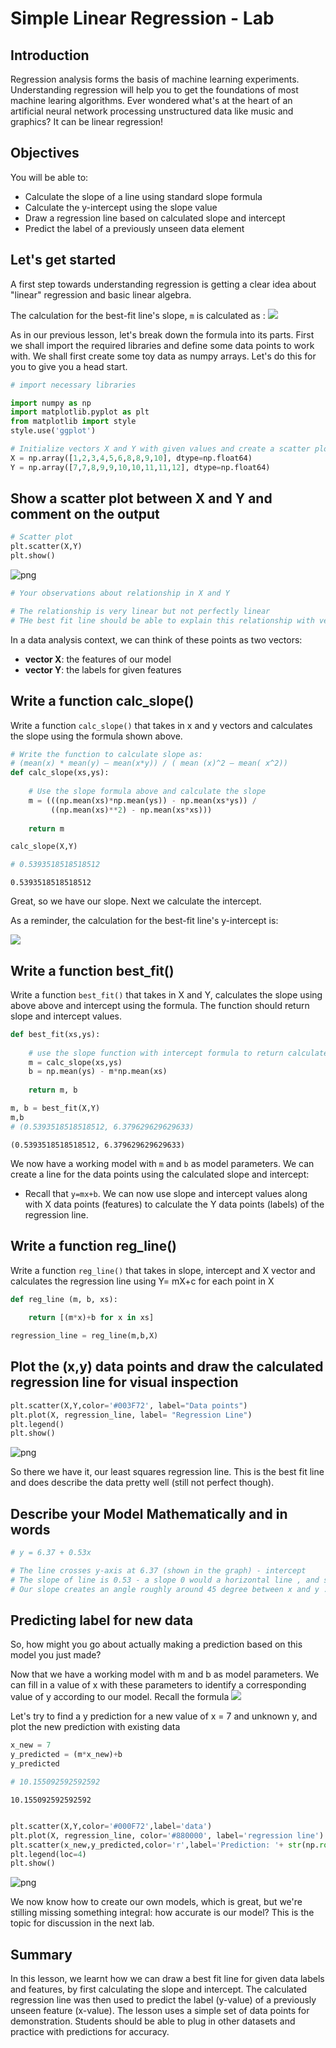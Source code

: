 
# Simple Linear Regression - Lab

## Introduction

Regression analysis forms the basis of machine learning experiments. Understanding regression will help you to get the foundations of most machine learing algorithms. Ever wondered what's at the heart of an artificial neural network processing unstructured data like music and graphics? It can be linear regression!

## Objectives

You will be able to:

* Calculate the slope of a line using standard slope formula 
* Calculate the y-intercept using the slope value
* Draw a regression line based on calculated slope and intercept
* Predict the label of a previously unseen data element



## Let's get started

A first step towards understanding regression is getting a clear idea about "linear" regression and basic linear algebra. 

The calculation for the best-fit line's slope, `m` is calculated as :
![](best-fit-slope.png)


As in our previous lesson, let's break down the formula into its parts. First we shall import the required libraries and define some data points to work with. We shall first create some toy data as numpy arrays. Let's do this for you to give you a head start. 


```python
# import necessary libraries

import numpy as np
import matplotlib.pyplot as plt
from matplotlib import style
style.use('ggplot')

# Initialize vectors X and Y with given values and create a scatter plot
X = np.array([1,2,3,4,5,6,8,8,9,10], dtype=np.float64)
Y = np.array([7,7,8,9,9,10,10,11,11,12], dtype=np.float64)
```

## Show a scatter plot between X and Y and comment on the output 


```python
# Scatter plot
plt.scatter(X,Y)
plt.show()
```


![png](index_files/index_6_0.png)



```python
# Your observations about relationship in X and Y 

# The relationship is very linear but not perfectly linear
# THe best fit line should be able to explain this relationship with very low error
```

In a data analysis context, we can think of these points as two vectors:

* **vector X**: the features of our model
* **vector Y**: the labels for given features

## Write a function calc_slope() 

Write a function `calc_slope()` that takes in x and y vectors and calculates the slope using the formula shown above. 


```python
# Write the function to calculate slope as: 
# (mean(x) * mean(y) – mean(x*y)) / ( mean (x)^2 – mean( x^2))
def calc_slope(xs,ys):
    
    # Use the slope formula above and calculate the slope
    m = (((np.mean(xs)*np.mean(ys)) - np.mean(xs*ys)) /
         ((np.mean(xs)**2) - np.mean(xs*xs)))
    
    return m

calc_slope(X,Y)

# 0.5393518518518512
```




    0.5393518518518512



Great, so we have our slope. Next we calculate the intercept. 

As a reminder, the calculation for the best-fit line's y-intercept is:

![](best-fit-y-intercept.png)

## Write a function best_fit()

Write a function `best_fit()` that takes in X and Y, calculates the slope using above above  and intercept using the formula. The function should return slope and intercept values. 


```python
def best_fit(xs,ys):
    
    # use the slope function with intercept formula to return calculate slop and intercept from data points
    m = calc_slope(xs,ys)
    b = np.mean(ys) - m*np.mean(xs)
    
    return m, b

m, b = best_fit(X,Y)
m,b
# (0.5393518518518512, 6.379629629629633)
```




    (0.5393518518518512, 6.379629629629633)



We now have a working model with `m` and `b` as model parameters. We can create a line for the data points using the calculated slope and intercept:

* Recall that `y=mx+b`. We can now use slope and intercept values along with X data points (features) to calculate the Y data points (labels) of the regression line. 

## Write a function reg_line()

Write a function `reg_line()` that takes in slope, intercept and X vector and calculates the regression line using Y= mX+c for each point in X


```python
def reg_line (m, b, xs):
    
    return [(m*x)+b for x in xs]

regression_line = reg_line(m,b,X)
```

## Plot the (x,y) data points and draw the calculated regression line for visual inspection


```python
plt.scatter(X,Y,color='#003F72', label="Data points")
plt.plot(X, regression_line, label= "Regression Line")
plt.legend()
plt.show()
```


![png](index_files/index_16_0.png)


So there we have it, our least squares regression line. This is the best fit line and does describe the data pretty well (still not perfect though). 

## Describe your Model Mathematically and in words


```python
# y = 6.37 + 0.53x

# The line crosses y-axis at 6.37 (shown in the graph) - intercept
# The slope of line is 0.53 - a slope 0 would a horizontal line , and slope = 1 would be a vertical one
# Our slope creates an angle roughly around 45 degree between x and y . 
```

## Predicting label for new data

So, how might you go about actually making a prediction based on this model you just made?

Now that we have a working model with m and b as model parameters. We can fill in a value of x with these parameters to identify a corresponding value of y according to our model. Recall the formula 
![](pred.jpg)

Let's try to find a y prediction for a new value of x = 7 and unknown y, and plot the new prediction with existing data 


```python
x_new = 7
y_predicted = (m*x_new)+b
y_predicted

# 10.155092592592592
```




    10.155092592592592




```python

plt.scatter(X,Y,color='#000F72',label='data')
plt.plot(X, regression_line, color='#880000', label='regression line')
plt.scatter(x_new,y_predicted,color='r',label='Prediction: '+ str(np.round(y_predicted,1)))
plt.legend(loc=4)
plt.show()
```


![png](index_files/index_21_0.png)


We now know how to create our own models, which is great, but we're stilling missing something integral: how accurate is our model? This is the topic for discussion in the next lab.

## Summary

In this lesson, we learnt how we can draw a best fit line for given data labels and features, by first calculating the slope and intercept. The calculated regression line was then used to predict the label (y-value) of a previously unseen feature (x-value). The lesson uses a simple set of data points for demonstration. Students should be able to plug in other datasets and practice with predictions for accuracy. 
